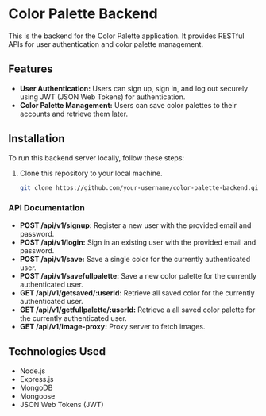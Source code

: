 # Color Palette Backend

This is the backend for the Color Palette application. It provides RESTful APIs for user authentication and color palette management.

## Features

- **User Authentication:** Users can sign up, sign in, and log out securely using JWT (JSON Web Tokens) for authentication.
- **Color Palette Management:** Users can save color palettes to their accounts and retrieve them later.


## Installation

To run this backend server locally, follow these steps:

1. Clone this repository to your local machine.
   ```bash
   git clone https://github.com/your-username/color-palette-backend.git


### API Documentation

- **POST /api/v1/signup:** Register a new user with the provided email and password.
- **POST /api/v1/login:** Sign in an existing user with the provided email and password.
- **POST /api/v1/save:** Save a single color for the currently authenticated user.
- **POST /api/v1/savefullpalette:** Save a new color palette for the currently authenticated user.
- **GET /api/v1/getsaved/:userId:** Retrieve all saved color for the currently authenticated user.
- **GET /api/v1/getfullpalette/:userId:** Retrieve a all saved color palette for the currently authenticated user.
- **GET /api/v1/image-proxy:** Proxy server to fetch images.



## Technologies Used

- Node.js
- Express.js
- MongoDB
- Mongoose
- JSON Web Tokens (JWT)
